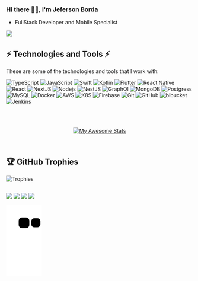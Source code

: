 

### Hi there 👋🏻, I'm Jeferson Borda

- FullStack Developer and Mobile Specialist

<img src="https://camo.githubusercontent.com/5dc6ee33381917e41fc9c4951799268998f11a9b864399bf79a0842e4f9b194d/68747470733a2f2f692e696d6775722e636f6d2f315a76566b44632e676966" />

<div />

## ⚡ Technologies and Tools ⚡

These are some of the technologies and tools that I work with:

![TypeScript](https://img.shields.io/badge/-TypeScript-007ACC?style=flat-square&logo=typescript&logoColor=white)
![JavaScript](https://img.shields.io/badge/-JavaScript-F7DF1E?style=flat-square&logo=JavaScript&logoColor=black)
![Swift](https://img.shields.io/badge/-Swift-FA7343?style=flat-square&logo=Swift&logoColor=white)
![Kotlin](https://img.shields.io/badge/-Kotlin-purple?style=flat-square&logo=Kotlin&logoColor=white)
![Flutter](https://img.shields.io/badge/-Flutter-0075F2?style=flat-square&logo=Flutter&logoColor=white)
![React Native](https://img.shields.io/badge/-React%20Native-2496ED?style=flat-square&logo=react&logoColor=white)
![React](https://img.shields.io/badge/-React-007396?style=flat-square&logo=react&logoColor=white)
![NextJS](https://img.shields.io/badge/-Next.js-000000?style=flat-square&logo=Next.js&logoColor=white)
![Nodejs](https://img.shields.io/badge/-Nodejs-339933?style=flat-square&logo=Node.js&logoColor=white)
![NestJS](https://img.shields.io/badge/-NestJS-E0234E?style=flat-square&logo=NestJS&logoColor=white)
![GraphQl](https://img.shields.io/badge/-GraphQL-E10098?style=flat-square&logo=GraphQL&logoColor=white)
![MongoDB](https://img.shields.io/badge/-MongoDB-47A248?style=flat-square&logo=MongoDB&logoColor=white)
![Postgress](https://img.shields.io/badge/PostgreSQL-316192?style=flat-square&logo=postgresql&logoColor=white)
![MySQL](https://img.shields.io/badge/-MySQL-4479A1?style=flat-square&logo=mysql&logoColor=white)
![Docker](https://img.shields.io/badge/-Docker-2496ED?style=flat-square&logo=docker&logoColor=white)
![AWS](https://img.shields.io/badge/Amazon_AWS-232F3E?style=flat-square&logo=amazon-aws&logoColor=white)
![K8S](https://img.shields.io/badge/-Kubernetes-326CE5?style=flat-square&logo=Kubernetes&logoColor=white)
![Firebase](https://img.shields.io/badge/Firebase-ffca28?style=flat-square&logo=Firebase&logoColor=black)
![Git](https://img.shields.io/badge/-Git-F05032?style=flat-square&logo=Git&logoColor=white)
![GitHub](https://img.shields.io/badge/-GitHub-181717?style=flat-square&logo=github)
![bibucket](https://img.shields.io/badge/-Bitbucket-0052CC?style=flat-square&logo=Bitbucket&logoColor=white)
![Jenkins](https://img.shields.io/badge/-Jenkins-D24939?style=flat-square&logo=Jenkins&logoColor=white)

<br/>

<div style="display: inline_block"><br>
  
  <div align="center">
  <a href="https://github.com/jeffmnb">
   
[![My Awesome Stats](https://awesome-github-stats.azurewebsites.net/user-stats/jeffmnb?cardType=github&preferLogin=false&Ring=E4E4E2&Background=282A35&Border=E4E4E2&Text=E4E4E2&Title=E4E4E2)](https://git.io/awesome-stats-card)
</div>

</div>
  
<br/>

<div align="left">

## 🏆 GitHub Trophies
  ![Trophies](https://github-profile-trophy.vercel.app/?username=jeffmnb&title=Joined2020,Repositories,Experience,Commits&theme=nord)
</div>
  
</div>
  
  ##
 
<div> 
  <a href="https://www.instagram.com/jefersonborda1" target="_blank"><img src="https://img.shields.io/badge/-Instagram-%23E4405F?style=for-the-badge&logo=instagram&logoColor=white" target="_blank"></a>
 <a href="https://discord.gg/ctdeqCvA" target="_blank"><img src="https://img.shields.io/badge/Discord-7289DA?style=for-the-badge&logo=discord&logoColor=white" target="_blank"></a> 
  <a href = "mailto:jeferson.nborda@gmail.com"><img src="https://img.shields.io/badge/-Gmail-%23333?style=for-the-badge&logo=gmail&logoColor=white" target="_blank"></a>
  <a href="https://www.linkedin.com/in/jeferson-mateus-nunes-borda-459598235/" target="_blank"><img src="https://img.shields.io/badge/-LinkedIn-%230077B5?style=for-the-badge&logo=linkedin&logoColor=white" target="_blank"></a> 
 
![snake gif](https://github.com/jeffmnb/jeffmnb/blob/output/github-contribution-grid-snake.svg)
 
</div>
